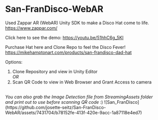 # San-FranDisco-WebAR
Used Zappar AR (WebAR) Unity SDK to make a Disco Hat come to life.
<br> https://www.zappar.com/ </br>

Click here to see the demo:
https://youtu.be/51hhC6g_5KI

Purchase Hat here and Clone Repo to feel the Disco Fever!
</br>
https://mikehamptonart.com/products/san-frandisco-dad-hat

Options:
1. Clone Repository and view in Unity Editor
</br><i>OR</i>
2. Scan QR Code to view in Web Browser and Grant Access to camera
</br>
<i>You can also grab the Image Detection file from StreamingAssets folder and print out to use before scanning QR code</i> :)
</n>
![San_FranDisco](https://github.com/josette-seitz/San-FranDisco-WebAR/assets/7431704/b78152fe-413f-420e-9acc-1a87118e4ed7)
</br>
